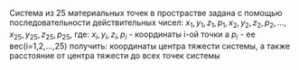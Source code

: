 Система из 25 материальных точек в прострастве задана с помощью последовательности действительных чисел:
$x_1,y_1,z_1,p_1,x_2,y_2,z_2,p_2,...,x_{25},y_{25},z_{25},p_{25}$, 
где: $x_i,y_i,z_i,p_i$ - координаты i-ой точки 
а $p_i$ - ее вес(i=1,2,...,25) 
получить: координаты центра тяжести системы, а также расстояние от центра тяжести до всех точек системы